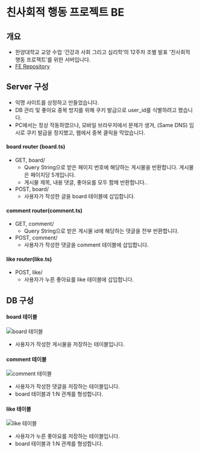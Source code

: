 # 친사회적 행동 프로젝트 BE

개요
---

- 한양대학교 교양 수업 ‘건강과 사회 그리고 심리학’의 12주차 조별 발표 '친사회적 행동 프로젝트’를 위한 서버입니다.
- [FE Repository](https://github.com/heegh000/prosocial-project-web)

Server 구성
---

- 익명 사이트를 상정하고 만들었습니다.
- DB 관리 및 좋아요 중복 방지를 위해 쿠키 발급으로 user_id를 식별하려고 했습니다.
- PC에서는 정상 작동하였으나, 모바일 브라우저에서 문제가 생겨, (Same DNS) 임시로 쿠키 발급을 정지했고, 웹에서 중복 클릭을 막았습니다.

#### board router (board.ts)

- GET, board/
    - Query String으로 받은 페이지 번호에 해당하는 게시물을 반환합니다. 게시물은 페이지당 5개입니다.
    - 게시물 제목, 내용 댓글, 좋아요를 모두 함께 반환합니다..
- POST, board/
    - 사용자가 작성한 글을 board 테이블에 삽입합니다.

#### comment router(comment.ts)

- GET, comment/
    - Query String으로 받은 게시물 id에 해당하는 댓글을 전부 반환합니다.
- POST, comment/
    - 사용자가 작성한 댓글을 comment 테이블에 삽입합니다.

#### like router(like.ts)

- POST, like/
    - 사용자가 누른 좋아요를 like 테이블에 삽입합니다.

DB 구성
---

#### board 테이블

![board 테이블](https://github.com/heegh000/prosocial-project-server/assets/108382134/97a280c8-354b-4fa9-bc7a-ec33c22c3264)

- 사용자가 작성한 게시물을 저장하는 테이블입니다.

#### comment 테이블

![comment 테이블](https://github.com/heegh000/prosocial-project-server/assets/108382134/5cda89b0-d8e5-46a8-9fd9-4d59d4b5f600)

- 사용자가 작성한 댓글을 저장하는 테이블입니다.
- board 테이블과 1:N 관계를 형성합니다.

#### like 테이블

![like 테이블](https://github.com/heegh000/prosocial-project-server/assets/108382134/471d2620-c992-425a-8771-01e231cbff15)

- 사용자가 누른 좋아요를 저장하는 테이블입니다.
- board 테이블과 1:N 관계를 형성합니다.
